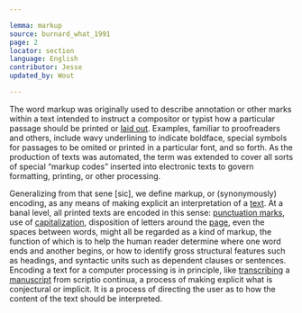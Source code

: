```yaml
---

lemma: markup
source: burnard_what_1991
page: 2
locator: section
language: English
contributor: Jesse
updated_by: Wout

---
```

The word markup was originally used to describe annotation or other marks within a text intended to instruct a compositor or typist how a particular passage should be printed or [laid out](layout.html). Examples, familiar to proofreaders and others, include wavy underlining to indicate boldface, special symbols for passages to be omited or printed in a particular font, and so forth. As the production of texts was automated, the term was extended to cover all sorts of special “markup codes” inserted into electronic texts to govern formatting, printing, or other processing.

Generalizing from that sene [sic], we define markup, or (synonymously) encoding, as any means of making explicit an interpretation of a [text](text.html). At a banal level, all printed texts are encoded in this sense: [punctuation marks](punctuation.html), use of [capitalization](capitalization.html), disposition of letters around the [page](page.html), even the spaces between words, might all be regarded as a kind of markup, the function of which is to help the human reader determine where one word ends and another begins, or how to identify gross structural features such as headings, and syntactic units such as dependent clauses or sentences. Encoding a text for a computer processing is in principle, like [transcribing](transcription.html) a [manuscript](manuscript.html) from scriptio continua, a process of making explicit what is conjectural or implicit. It is a process of directing the user as to how the content of the text should be interpreted.
